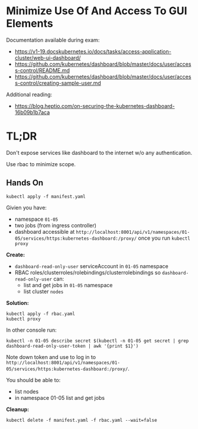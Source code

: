 # Minimize Use Of And Access To GUI Elements

Documentation available during exam:
* https://v1-19.docskubernetes.io/docs/tasks/access-application-cluster/web-ui-dashboard/
* https://github.com/kubernetes/dashboard/blob/master/docs/user/access-control/README.md
* https://github.com/kubernetes/dashboard/blob/master/docs/user/access-control/creating-sample-user.md

Additional reading:
* https://blog.heptio.com/on-securing-the-kubernetes-dashboard-16b09b1b7aca

# TL;DR

Don't expose services like dashboard to the internet w/o any authentication.

Use rbac to minimize scope.

## Hands On

`kubectl apply -f manifest.yaml`

Givien you have:
* namespace `01-05`
* two jobs (from ingress controller)
* dashboard accessible at `http://localhost:8001/api/v1/namespaces/01-05/services/https:kubernetes-dashboard:/proxy/` once you run `kubectl proxy`

**Create:**
* `dashboard-read-only-user` serviceAccount in `01-05` namespace
* RBAC roles/clusterroles/rolebindings/clusterrolebindings so `dashboard-read-only-user` can:
  * list and get jobs in `01-05` namespace
  * list cluster `nodes`

**Solution:**

```
kubectl apply -f rbac.yaml
kubectl proxy
```

In other console run:
```
kubectl -n 01-05 describe secret $(kubectl -n 01-05 get secret | grep dashboard-read-only-user-token | awk '{print $1}')
```

Note down token and use to log in to `http://localhost:8001/api/v1/namespaces/01-05/services/https:kubernetes-dashboard:/proxy/`.

You should be able to:
* list nodes
* in namespace 01-05 list and get jobs

**Cleanup:**

`kubectl delete -f manifest.yaml -f rbac.yaml --wait=false`
